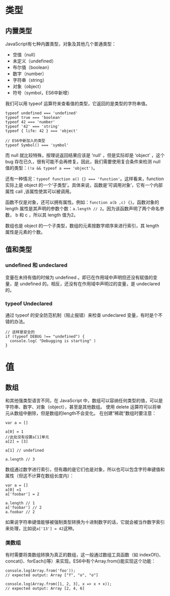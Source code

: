 # 类型

## 内置类型

JavaScript有七种内置类型，对象及其他几个普通类型：
- 空值（null）
- 未定义（undefined）
- 布尔值（boolean）
- 数字（number）
- 字符串（string）
- 对象（object）
- 符号（symbol，ES6中新增）

我们可以用 typeof 运算符来查看值的类型，它返回的是类型的字符串值。
```
typeof undefined === 'undefined'
typeof true === 'boolean'
typeof 42 === 'number'
typeof '42' === 'string'
typeof { life: 42 } === 'object'

// ES6中新加入的类型
typeof Symbol() === 'symbol'
```
而 null 就比较特殊，按理说返回结果应该是 ’null’ ，但是实际却是 ‘object’ ，这个 bug 存在已久，很有可能不会再修复。因此，我们需要使用复合条件来检测 null 值的类型：```(!a && typeof a === 'object')```。

还有一种情况：``` typeof function a() {} === 'function' ```。这样看来，function 实际上是 object 的一个‘子类型’。具体来说，函数是‘可调用对象’，它有一个内部属性 call ,该属性使其可以被调用。

函数不仅是对象，还可以拥有属性。例如：```function a(b ,c) {}```。函数对象的 length 属性是其声明的参数个数：```a.length // 2```。因为该函数声明了两个命名参数， b 和 c ，所以其 length 值为2。

数组也是 object 的一个子类型，数组的元素按数字顺序来进行索引，其 length 属性是元素的个数。

## 值和类型

### undefined 和 undeclared
变量在未持有值的时候为 undefined 。即已在作用域中声明但还没有赋值的变量，是 undefined 的。相反，还没有在作用域中声明过的变量，是 undeclared 的。

### typeof Undeclared
通过 typeof 的安全防范机制（阻止报错）来检查 undeclared 变量，有时是个不错的办法。
```
// 这样是安全的
if (typeof DEBUG !== "undefined") {
  console.log( "Debugging is starting" )
}
```

# 值

## 数组

和其他强类型语言不同，在 JavaScript 中，数组可以容纳任何类型的值，可以是字符串、数字、对象（object），甚至是其他数组。
使用 delete 运算符可以将单元从数组中删除，但是数组的length不会变化。
在创建”稀疏“数组时要注意：
```
var a = []

a[0] = 1
//此处没有设置a[1]单元
a[2] = [3]

a[1] // undefined

a.length // 3
```
数组通过数字进行索引，但有趣的是它们也是对象，所以也可以包含字符串键值和属性（但这不计算在数组长度内）：
```
var a = []
a[0] =1
a['foobar'] = 2

a.length // 1
a['foobar'] // 2
a.foobar // 2
```
如果说字符串键值能够被强制类型转换为十进制数字的话，它就会被当作数字索引来处理，比如说```a['13'] = 42```这种。

### 类数组
有时需要将类数组转换为真正的数组，这一般通过数组工具函数（如 indexOf()、concat()、forEach()等）来实现。ES6中有个Array.from()能实现这个功能：
```
console.log(Array.from('foo'));
// expected output: Array ["f", "o", "o"]

console.log(Array.from([1, 2, 3], x => x + x));
// expected output: Array [2, 4, 6]
```